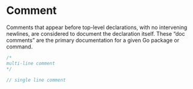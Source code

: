 # Comment

Comments that appear before top-level declarations, with no intervening newlines, are considered to document the declaration itself. These “doc comments” are the primary documentation for a given Go package or command.

```go
/*
multi-line comment
*/

// single line comment
```